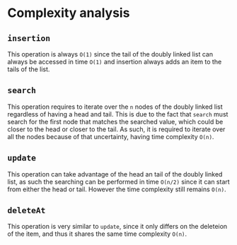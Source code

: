 # Complexity analysis
## `insertion`
This operation is always `O(1)` since the tail of the doubly linked list
can always be accessed in time `O(1)` and insertion always adds an item
to the tails of the list.

## `search`
This operation requires to iterate over the `n` nodes of the doubly linked list
regardless of having a head and tail. This is due to the fact that `search`
must search for the first node that matches the searched value, which could be
closer to the head or closer to the tail. As such, it is required to iterate
over all the nodes because of that uncertainty, having time complexity `O(n)`.

## `update`
This operation can take advantage of the head an tail of the doubly linked
list, as such the searching can be performed in time `O(n/2)` since it can
start from either the head or tail. However the time complexity still remains
`O(n)`.

## `deleteAt`
This operation is very similar to `update`, since it only differs on the
deleteion of the item, and thus it shares the same time complexity `O(n)`.
